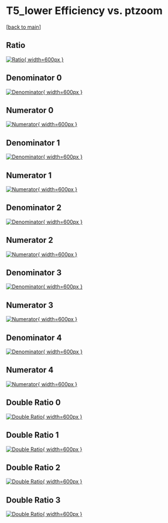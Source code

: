 # T5_lower Efficiency vs. ptzoom

[[back to main](./)]



## Ratio

[![Ratio](../mtv/var/T5_lower_vtr_11_-1_eff_ptzoom.png){ width=600px }](../mtv/var/T5_lower_vtr_11_-1_eff_ptzoom.pdf)

## Denominator 0

[![Denominator](../mtv/den/T5_lower_vtr_11_-1_eff_ptzoom_den0.png){ width=600px }](../mtv/den/T5_lower_vtr_11_-1_eff_ptzoom_den0.pdf)

## Numerator 0

[![Numerator](../mtv/num/T5_lower_vtr_11_-1_eff_ptzoom_num0.png){ width=600px }](../mtv/num/T5_lower_vtr_11_-1_eff_ptzoom_num0.pdf)

## Denominator 1

[![Denominator](../mtv/den/T5_lower_vtr_11_-1_eff_ptzoom_den1.png){ width=600px }](../mtv/den/T5_lower_vtr_11_-1_eff_ptzoom_den1.pdf)

## Numerator 1

[![Numerator](../mtv/num/T5_lower_vtr_11_-1_eff_ptzoom_num1.png){ width=600px }](../mtv/num/T5_lower_vtr_11_-1_eff_ptzoom_num1.pdf)

## Denominator 2

[![Denominator](../mtv/den/T5_lower_vtr_11_-1_eff_ptzoom_den2.png){ width=600px }](../mtv/den/T5_lower_vtr_11_-1_eff_ptzoom_den2.pdf)

## Numerator 2

[![Numerator](../mtv/num/T5_lower_vtr_11_-1_eff_ptzoom_num2.png){ width=600px }](../mtv/num/T5_lower_vtr_11_-1_eff_ptzoom_num2.pdf)

## Denominator 3

[![Denominator](../mtv/den/T5_lower_vtr_11_-1_eff_ptzoom_den3.png){ width=600px }](../mtv/den/T5_lower_vtr_11_-1_eff_ptzoom_den3.pdf)

## Numerator 3

[![Numerator](../mtv/num/T5_lower_vtr_11_-1_eff_ptzoom_num3.png){ width=600px }](../mtv/num/T5_lower_vtr_11_-1_eff_ptzoom_num3.pdf)

## Denominator 4

[![Denominator](../mtv/den/T5_lower_vtr_11_-1_eff_ptzoom_den4.png){ width=600px }](../mtv/den/T5_lower_vtr_11_-1_eff_ptzoom_den4.pdf)

## Numerator 4

[![Numerator](../mtv/num/T5_lower_vtr_11_-1_eff_ptzoom_num4.png){ width=600px }](../mtv/num/T5_lower_vtr_11_-1_eff_ptzoom_num4.pdf)

## Double Ratio 0

[![Double Ratio](../mtv/ratio/T5_lower_vtr_11_-1_eff_ptzoom_ratio0.png){ width=600px }](../mtv/ratio/T5_lower_vtr_11_-1_eff_ptzoom_ratio0.pdf)

## Double Ratio 1

[![Double Ratio](../mtv/ratio/T5_lower_vtr_11_-1_eff_ptzoom_ratio1.png){ width=600px }](../mtv/ratio/T5_lower_vtr_11_-1_eff_ptzoom_ratio1.pdf)

## Double Ratio 2

[![Double Ratio](../mtv/ratio/T5_lower_vtr_11_-1_eff_ptzoom_ratio2.png){ width=600px }](../mtv/ratio/T5_lower_vtr_11_-1_eff_ptzoom_ratio2.pdf)

## Double Ratio 3

[![Double Ratio](../mtv/ratio/T5_lower_vtr_11_-1_eff_ptzoom_ratio3.png){ width=600px }](../mtv/ratio/T5_lower_vtr_11_-1_eff_ptzoom_ratio3.pdf)

